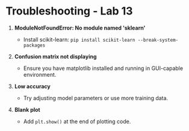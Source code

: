 # Troubleshooting - Lab 13

1. **ModuleNotFoundError: No module named 'sklearn'**
   - Install scikit-learn: `pip install scikit-learn --break-system-packages`

2. **Confusion matrix not displaying**
   - Ensure you have matplotlib installed and running in GUI-capable environment.

3. **Low accuracy**
   - Try adjusting model parameters or use more training data.

4. **Blank plot**
   - Add `plt.show()` at the end of plotting code.
